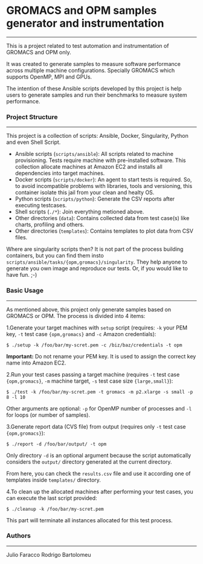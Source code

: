 # GROMACS and OPM samples generator and instrumentation
-----------------------

This is a project related to test automation and instrumentation of GROMACS and OPM only.

It was created to generate samples to measure software performance across multiple machine configurations. Specially GROMACS which supports OpenMP, MPI and GPUs.

The intention of these Ansible scripts developed by this project is help users to generate samples and run their benchmarks to measure system performance.


### Project Structure
-----------------------

This project is a collection of scripts: Ansible, Docker, Singularity, Python and even Shell Script.

- Ansible scripts (`scripts/ansible`): All scripts related to machine provisioning. Tests require machine with pre-installed software. This collection allocate machines at Amazon EC2 and installs all dependencies into target machines.
- Docker scripts (`scripts/docker`): An agent to start tests is required. So, to avoid incompatible problems with libraries, tools and versioning, this container isolate this jail from your clean and healty OS.
- Python scripts (`scripts/python`): Generate the CSV reports after executing testcases.
- Shell scripts (`./*`): Join everything metioned above.
- Other directories (`data`): Contains collected data from test case(s) like charts, profiling and others.
- Other directories (`templates`): Contains templates to plot data from CSV files.

Where are singularity scripts then? It is not part of the process building containers, but you can find them insto `scripts/ansible/tasks/{opm,gromacs}/singularity`. They help anyone to generate you own image and reproduce our tests. Or, if you would like to have fun. ;-)


### Basic Usage
-----------------------

As mentioned above, this project only generate samples based on GROMACS or OPM. The process is divided into 4 items:

1.Generate your target machines with `setup` script (requires: `-k` your PEM key, `-t` test case `{opm,gromacs}` and `-c` Amazon credentials):

    $ ./setup -k /foo/bar/my-scret.pem -c /biz/baz/credentials -t opm

**Important:** Do not rename your PEM key. It is used to assign the correct key name into Amazon EC2.

2.Run your test cases passing a target machine (requires `-t` test case `{opm,gromacs}`, `-m` machine target, `-s` test case size `{large,small}`):

    $ ./test -k /foo/bar/my-scret.pem -t gromacs -m p2.xlarge -s small -p 8 -l 10

Other arguments are optional: `-p` for OpenMP number of processes and `-l` for loops (or number of samples).

3.Generate report data (CVS file) from output (requires only `-t` test case `{opm,gromacs}`):

    $ ./report -d /foo/bar/output/ -t opm
    
Only directory `-d` is an optional argument because the script automatically considers the `output/` directory generated at the current directory.

From here, you can check the `results.csv` file and use it according one of templates inside `templates/` directory.

4.To clean up the allocated machines after performing your test cases, you can execute the last script provided:

    $ ./cleanup -k /foo/bar/my-scret.pem
    
This part will terminate all instances allocated for this test process.


### Authors
-----------------------
Julio Faracco
Rodrigo Bartolomeu
